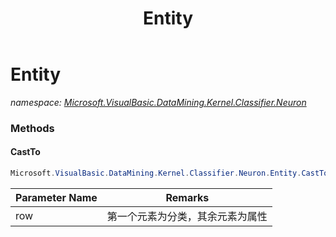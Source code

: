 ﻿---
title: Entity
---

# Entity
_namespace: [Microsoft.VisualBasic.DataMining.Kernel.Classifier.Neuron](N-Microsoft.VisualBasic.DataMining.Kernel.Classifier.Neuron.html)_





### Methods

#### CastTo
```csharp
Microsoft.VisualBasic.DataMining.Kernel.Classifier.Neuron.Entity.CastTo(Microsoft.VisualBasic.DocumentFormat.Csv.DocumentStream.RowObject)
```


|Parameter Name|Remarks|
|--------------|-------|
|row|第一个元素为分类，其余元素为属性|



